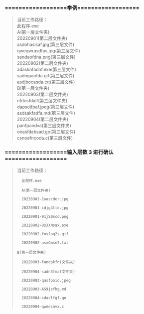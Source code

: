 ### ==================举例==================

> 当前工作路径：  
> 此程序.exe  
> A(第一层文件夹)  
> 20220901(第二层文件夹)  
> asdohasisaf.jpg(第三层文件)  
> qweqwrasdfas.jpg(第三层文件)  
> sandaofdna.png(第三层文件)  
> 20220902(第二层文件夹)  
> adasknfadnf.exe(第三层文件)  
> sadmpanfda.gif(第三层文件)  
> asdjbocasda.txt(第三层文件)  
> B(第一层文件夹)  
> 20220903(第二层文件夹)  
> nfdosfdaif(第三层文件夹)  
> dapsojfpaf.jpeg(第三层文件)  
> asdsakfadfa.md(第三层文件)  
> 20220904(第二层文件夹)  
> panfpandva(第三层文件夹)  
> onasfdabsad.go(第三层文件)  
> csnoafncoda.c(第三层文件)

### ==================输入层数 3 进行确认==================

> 当前工作路径：
>
>       此程序.exe
>
>       A(第一层文件夹)
>
>     	20220901-1oascder.jpg
>
>     	20220901-idjg4ltd.jpg
>
>     	20220901-91jS0scd.png
>
>     	20220902-8sJXNsax.exe
>
>     	20220902-fosJaq2s.gif
>
>     	20220902-asmCmse2.txt
>
>     B(第一层文件夹)
>
>     	20220903-fandpkfn(文件夹)
>
>     	20220904-sadn3fma(文件夹)
>
>     	20220903-qasfpoid.jpeg
>
>     	20220903-AS9jsfhg.md
>
>     	20220904-sdaclfgf.go
>
>     	20220904-qwedsavx.c
